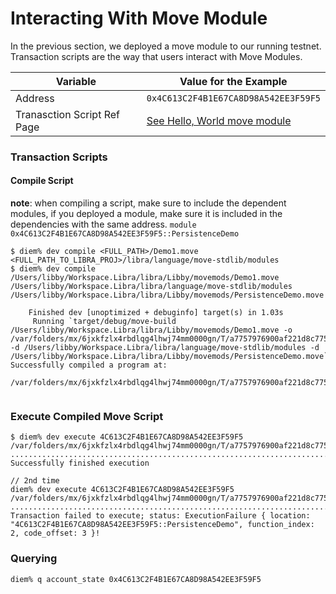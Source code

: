 # Interacting With Move Module

In the previous section, we deployed a move module to our running testnet. Transaction scripts are the 
way that users interact with Move Modules.

| Variable | Value for the Example          |
|--|--------------------------------|
| Address | `0x4C613C2F4B1E67CA8D98A542EE3F59F5` |
| Tranasction Script Ref Page |    <a href="hello_world_move_mod.html">See Hello, World move module</a>                             |

### Transaction Scripts 

#### Compile Script
**note**: when compiling a script, make sure to include the dependent modules, if you deployed a module, make sure 
it is included in the dependencies with the same address. `module 0x4C613C2F4B1E67CA8D98A542EE3F59F5::PersistenceDemo`
```console
$ diem% dev compile <FULL_PATH>/Demo1.move <FULL_PATH_TO_LIBRA_PROJ>/libra/language/move-stdlib/modules
$ diem% dev compile  /Users/libby/Workspace.Libra/libra/Libby/movemods/Demo1.move /Users/libby/Workspace.Libra/libra/language/move-stdlib/modules /Users/libby/Workspace.Libra/libra/Libby/movemods/PersistenceDemo.move

    Finished dev [unoptimized + debuginfo] target(s) in 1.03s
     Running `target/debug/move-build /Users/libby/Workspace.Libra/libra/Libby/movemods/Demo1.move -o /var/folders/mx/6jxkfzlx4rbdlqg4lhwj74mm0000gn/T/a7757976900af221d8c7754bbbacdb08 -d /Users/libby/Workspace.Libra/libra/language/move-stdlib/modules -d /Users/libby/Workspace.Libra/libra/Libby/movemods/PersistenceDemo.move`
Successfully compiled a program at:
  /var/folders/mx/6jxkfzlx4rbdlqg4lhwj74mm0000gn/T/a7757976900af221d8c7754bbbacdb08/scripts/main.mv
  
```

### Execute Compiled Move Script
```console
$ diem% dev execute 4C613C2F4B1E67CA8D98A542EE3F59F5  /var/folders/mx/6jxkfzlx4rbdlqg4lhwj74mm0000gn/T/a7757976900af221d8c7754bbbacdb08/scripts/main.mv
.......................................................................................................................................................................................................................................
Successfully finished execution

// 2nd time
diem% dev execute 4C613C2F4B1E67CA8D98A542EE3F59F5  /var/folders/mx/6jxkfzlx4rbdlqg4lhwj74mm0000gn/T/a7757976900af221d8c7754bbbacdb08/scripts/main.mv
..............................................................................................................................................................................................................................................
Transaction failed to execute; status: ExecutionFailure { location: "4C613C2F4B1E67CA8D98A542EE3F59F5::PersistenceDemo", function_index: 2, code_offset: 3 }!
```


### Querying 
```console
diem% q account_state 0x4C613C2F4B1E67CA8D98A542EE3F59F5
```